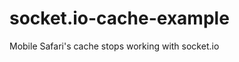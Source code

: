 socket.io-cache-example
=======================

Mobile Safari's cache stops working with socket.io
